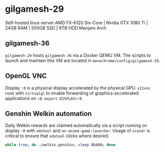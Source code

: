 # gilgamesh-29

Self-hosted linux server
AMD FX-6120 Six-Core | Nvidia GTX 1080 Ti | 24GB RAM | 500GB SSD | 8TB HDD
Manjaro Arch

## gilgamesh-36

`gilgamesh-29` hosts `gilgamesh-36` via a Docker QEMU VM. The scripts to launch and maintain this VM are located in `monochrome/config/gilgamesh-29`.

## OpenGL VNC

Display `:0` is a physical display accelerated by the physical GPU. `x11vnc` runs with `virtualgl` to enable forwarding of graphics-accelerated applications on `:0`: `export DISPLAY=:0`.

## Genshin Welkin automation

Daily Welkin rewards are claimed automatically via a script running on display `:0` with `xdotool` and `an-anime-game-launcher`. Usage of `xrandr` is critical to ensure that `xdotool` clicks where desired.

```bash
while true; do ./welkin.genshin; sleep 86400; done
```
